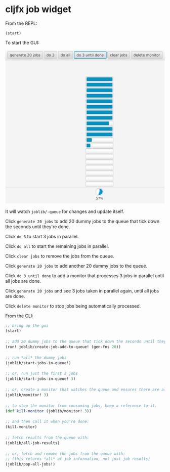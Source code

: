 # cljfx job widget

From the REPL:

    (start)

To start the GUI:

![Screenshot at 2021-07-11 23-32-03](./job-queue.png)

It will watch `joblib/-queue` for changes and update itself.

Click `generate 20 jobs` to add 20 dummy jobs to the queue that tick down the seconds until they're done.

Click `do 3` to start 3 jobs in parallel.

Click `do all` to start the remaining jobs in parallel.

Click `clear jobs` to remove the jobs from the queue.

Click `generate 20 jobs` to add another 20 dummy jobs to the queue.

Click `do 3 until done` to add a monitor that processes 3 jobs in parallel until all jobs are done.

Click `generate 20 jobs` and see 3 jobs taken in parallel again, until all jobs are done.

Click `delete monitor` to stop jobs being automatically processed.

From the CLI:

```clojure
;; bring up the gui
(start)

;; add 20 dummy jobs to the queue that tick down the seconds until they're done
(run! joblib/create-job-add-to-queue! (gen-fns 20))

;; run *all* the dummy jobs
(joblib/start-jobs-in-queue!)

;; or, run just the first 3 jobs
(joblib/start-jobs-in-queue! 3)

;; or, create a monitor that watches the queue and ensures there are always 3 jobs running
(joblib/monitor! 3)

;; to stop the monitor from consuming jobs, keep a reference to it:
(def kill-monitor (joblib/monitor! 3))

;; and then call it when you're done:
(kill-monitor)

;; fetch results from the queue with:
(joblib/all-job-results)

;; or, fetch and remove the jobs from the queue with:
;; (this returns *all* of job information, not just job results)
(joblib/pop-all-jobs!)
```
